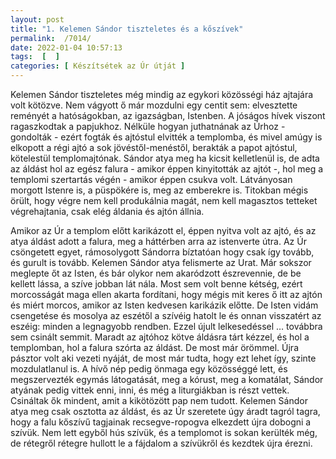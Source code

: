 ```yaml
---
layout: post
title: "1. Kelemen Sándor tiszteletes és a kőszívek"
permalink:  /7014/ 
date: 2022-01-04 10:57:13
tags:  [  ] 
categories: [ Készítsétek az Úr útját ]
---
```

Kelemen Sándor tiszteletes még mindig az egykori közösségi ház ajtajára volt kötözve. Nem vágyott ő már mozdulni egy centit sem: elvesztette reményét a hatóságokban, az igazságban, Istenben. A jóságos hívek viszont ragaszkodtak a papjukhoz. Nélküle hogyan juthatnának az Úrhoz - gondolták - ezért fogták és ajtóstul elvitték a templomba, és mivel amúgy is elkopott a régi ajtó a sok jövéstől-menéstől, berakták a papot ajtóstul, kötelestül templomajtónak. Sándor atya meg ha kicsit kelletlenül is, de adta az áldást hol az egész falura - amikor éppen kinyitották az ajtót -, hol meg a templomi szertartás végén - amikor éppen csukva volt. Látványosan morgott Istenre is, a püspökére is, meg az emberekre is. Titokban mégis örült, hogy végre nem kell produkálnia magát, nem kell magasztos tetteket végrehajtania, csak elég áldania és ajtón állnia. 

Amikor az Úr a templom előtt karikázott el, éppen nyitva volt az ajtó, és az atya áldást adott a falura, meg a háttérben arra az istenverte útra. Az Úr csöngetett egyet, rámosolygott Sándorra bíztatóan hogy csak így tovább, és gurult is tovább. Kelemen Sándor atya felismerte az Urat. Már sokszor meglepte őt az Isten, és bár olykor nem akaródzott észrevennie, de be kellett lássa, a szíve jobban lát nála. Most sem volt benne kétség, ezért morcosságát maga ellen akarta fordítani, hogy mégis mit keres ő itt az ajtón és miért morcos, amikor az Isten kedvesen karikázik előtte. De Isten vidám csengetése és mosolya az eszétől a szívéig hatolt le és onnan visszatért az eszéig: minden a legnagyobb rendben. Ezzel újult lelkesedéssel … továbbra sem csinált semmit. Maradt az ajtóhoz kötve áldásra tárt kézzel, és hol a templomban, hol a falura szórta az áldást. De most már örömmel. Újra pásztor volt aki vezeti nyáját, de most már tudta, hogy ezt lehet így, szinte mozdulatlanul is. A hívő nép pedig önmaga egy közösséggé lett, és megszervezték egymás látogatását, meg a kórust, meg a komatálat, Sándor atyának pedig vittek enni, inni, és még a liturgiákban is részt vettek. Csináltak ők mindent, amit a kikötözött pap nem tudott. Kelemen Sándor atya meg csak osztotta az áldást, és az Úr szeretete úgy áradt tagról tagra, hogy a falu kőszívű tagjainak recsegve-ropogva elkezdett újra dobogni a szívük. Nem lett egyből hús szívük, és a templomot is sokan kerülték még, de rétegről rétegre hullott le a fájdalom a szívükről és kezdtek újra érezni.
